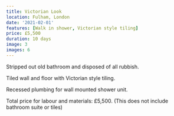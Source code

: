 ```yaml
---
title: Victorian Look
location: Fulham, London
date: '2021-02-01'
features: [Walk in shower, Victorian style tiling]
price: £5,500
duration: 10 days
image: 3
images: 6
---
```


Stripped out old bathroom and disposed of all rubbish.

Tiled wall and floor with Victorian style tiling.

Recessed plumbing for wall mounted shower unit.

Total price for labour and materials: £5,500.
(This does not include bathroom suite or tiles)
